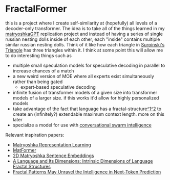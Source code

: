 # FractalFormer
this is a project where I create self-similarity at (hopefully) all levels of a decoder-only transformer. The idea is to take all of the things learned in my [matryoshkaGPT](https://github.com/evintunador/matryoshkaGPT) replication project and instead of having a series of single russian nesting dolls inside of each other, each "inside" contains multiple similar russian nesting dolls. Think of it like how each triangle in [Surpinski's Triangle](https://en.wikipedia.org/wiki/Sierpiński_triangle) has three triangles within it. I think at some point this will allow me to do interesting things such as
- multiple small speculation models for speculative decoding in parallel to increase chances of a match
- a new weird version of MOE where all experts exist simultaneously rather than being gated
    - expert-based speculative decoding
- infinite fusion of transformer models of a given size into transformer models of a larger size. if this works it'd allow for highly personalized models
- take advantage of the fact that language has a fractal-structure[^1](https://arxiv.org/pdf/2402.01825.pdf)[^2](https://arxiv.org/pdf/2311.10217.pdf) to create an (infinitely?) extendable maximum context length. more on this later
- specialize a model for use with [conversational swarm intelligence](https://youtu.be/XBheCYnwdpM)

Relevant inspiration papers:
- [Matryoshka Representation Learning](https://arxiv.org/abs/2205.13147)
- [MatFormer](https://arxiv.org/pdf/2310.07707.pdf)
- [2D Matryoshka Sentence Embeddings](https://arxiv.org/pdf/2402.14776.pdf)
- [A Language and Its Dimensions: Intrinsic Dimensions of Language Fractal Structures](https://arxiv.org/pdf/2311.10217.pdf)
- [Fractal Patterns May Unravel the Intelligence in Next-Token Prediction](https://arxiv.org/pdf/2402.01825.pdf)